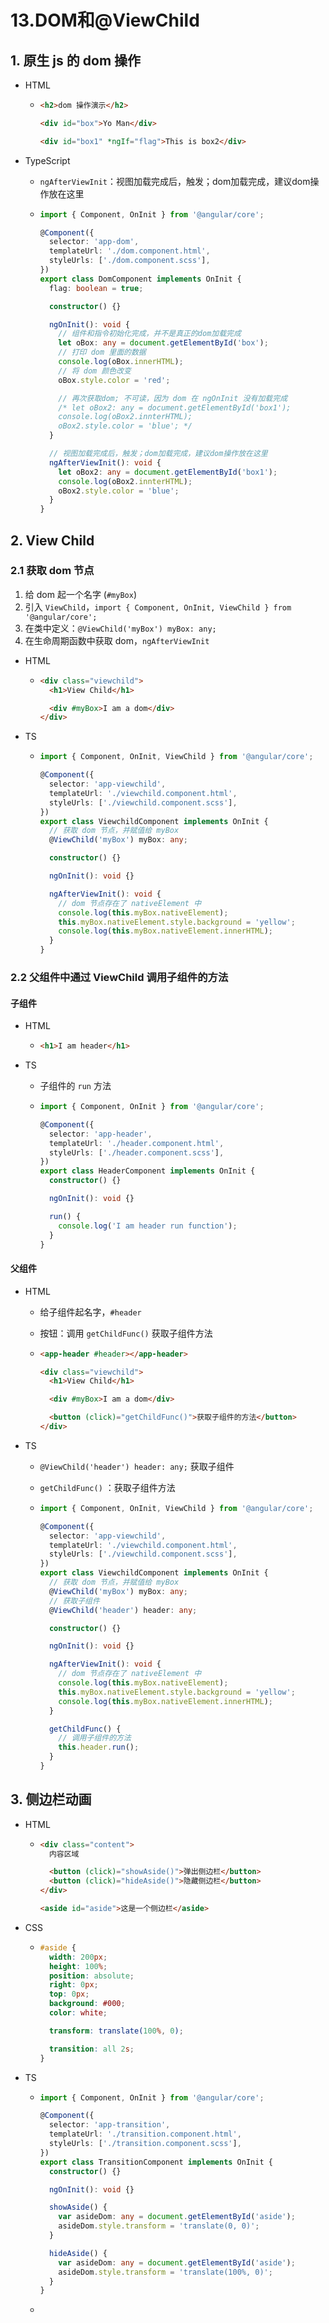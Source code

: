 # 13.DOM和@ViewChild

## 1. 原生 js 的 dom 操作

- HTML

  - ```html
    <h2>dom 操作演示</h2>
    
    <div id="box">Yo Man</div>
    
    <div id="box1" *ngIf="flag">This is box2</div>
    
    ```

- TypeScript

  - `ngAfterViewInit`：视图加载完成后，触发；dom加载完成，建议dom操作放在这里

  - ```typescript
    import { Component, OnInit } from '@angular/core';
    
    @Component({
      selector: 'app-dom',
      templateUrl: './dom.component.html',
      styleUrls: ['./dom.component.scss'],
    })
    export class DomComponent implements OnInit {
      flag: boolean = true;
    
      constructor() {}
    
      ngOnInit(): void {
        // 组件和指令初始化完成，并不是真正的dom加载完成
        let oBox: any = document.getElementById('box');
        // 打印 dom 里面的数据
        console.log(oBox.innerHTML);
        // 将 dom 颜色改变
        oBox.style.color = 'red';
    
        // 再次获取dom; 不可读，因为 dom 在 ngOnInit 没有加载完成
        /* let oBox2: any = document.getElementById('box1');
        console.log(oBox2.innterHTML);
        oBox2.style.color = 'blue'; */
      }
    
      // 视图加载完成后，触发；dom加载完成，建议dom操作放在这里
      ngAfterViewInit(): void {
        let oBox2: any = document.getElementById('box1');
        console.log(oBox2.innterHTML);
        oBox2.style.color = 'blue';
      }
    }
    
    ```

## 2. View Child

### 2.1 获取 dom 节点

1. 给 dom 起一个名字 (`#myBox`)
2. 引入 `ViewChild`，`import { Component, OnInit, ViewChild } from '@angular/core';`
3. 在类中定义：`@ViewChild('myBox') myBox: any;`
4. 在生命周期函数中获取 dom，`ngAfterViewInit`

- HTML

  - ```html
    <div class="viewchild">
      <h1>View Child</h1>
    
      <div #myBox>I am a dom</div>
    </div>
    ```

- TS

  - ```typescript
    import { Component, OnInit, ViewChild } from '@angular/core';
    
    @Component({
      selector: 'app-viewchild',
      templateUrl: './viewchild.component.html',
      styleUrls: ['./viewchild.component.scss'],
    })
    export class ViewchildComponent implements OnInit {
      // 获取 dom 节点，并赋值给 myBox
      @ViewChild('myBox') myBox: any;
    
      constructor() {}
    
      ngOnInit(): void {}
    
      ngAfterViewInit(): void {
        // dom 节点存在了 nativeElement 中
        console.log(this.myBox.nativeElement);
        this.myBox.nativeElement.style.background = 'yellow';
        console.log(this.myBox.nativeElement.innerHTML);
      }
    }
    
    ```



### 2.2 父组件中通过 ViewChild 调用子组件的方法

#### 子组件

- HTML

  - ```html
    <h1>I am header</h1>
    ```

- TS

  - 子组件的 `run` 方法

  - ```typescript
    import { Component, OnInit } from '@angular/core';
    
    @Component({
      selector: 'app-header',
      templateUrl: './header.component.html',
      styleUrls: ['./header.component.scss'],
    })
    export class HeaderComponent implements OnInit {
      constructor() {}
    
      ngOnInit(): void {}
    
      run() {
        console.log('I am header run function');
      }
    }
    ```

#### 父组件

- HTML

  - 给子组件起名字，`#header`

  - 按钮：调用 `getChildFunc()` 获取子组件方法

  - ```html
    <app-header #header></app-header>
    
    <div class="viewchild">
      <h1>View Child</h1>
    
      <div #myBox>I am a dom</div>
    
      <button (click)="getChildFunc()">获取子组件的方法</button>
    </div>
    ```

- TS

  - `@ViewChild('header') header: any;` 获取子组件

  - `getChildFunc()` ：获取子组件方法

  - ```typescript
    import { Component, OnInit, ViewChild } from '@angular/core';
    
    @Component({
      selector: 'app-viewchild',
      templateUrl: './viewchild.component.html',
      styleUrls: ['./viewchild.component.scss'],
    })
    export class ViewchildComponent implements OnInit {
      // 获取 dom 节点，并赋值给 myBox
      @ViewChild('myBox') myBox: any;
      // 获取子组件
      @ViewChild('header') header: any;
    
      constructor() {}
    
      ngOnInit(): void {}
    
      ngAfterViewInit(): void {
        // dom 节点存在了 nativeElement 中
        console.log(this.myBox.nativeElement);
        this.myBox.nativeElement.style.background = 'yellow';
        console.log(this.myBox.nativeElement.innerHTML);
      }
    
      getChildFunc() {
        // 调用子组件的方法
        this.header.run();
      }
    }
    ```


## 3. 侧边栏动画

- HTML

  - ```html
    <div class="content">
      内容区域
    
      <button (click)="showAside()">弹出侧边栏</button>
      <button (click)="hideAside()">隐藏侧边栏</button>
    </div>
    
    <aside id="aside">这是一个侧边栏</aside>
    ```

- CSS

  - ```css
    #aside {
      width: 200px;
      height: 100%;
      position: absolute;
      right: 0px;
      top: 0px;
      background: #000;
      color: white;
    
      transform: translate(100%, 0);
    
      transition: all 2s;
    }
    ```

- TS

  - ```typescript
    import { Component, OnInit } from '@angular/core';
    
    @Component({
      selector: 'app-transition',
      templateUrl: './transition.component.html',
      styleUrls: ['./transition.component.scss'],
    })
    export class TransitionComponent implements OnInit {
      constructor() {}
    
      ngOnInit(): void {}
    
      showAside() {
        var asideDom: any = document.getElementById('aside');
        asideDom.style.transform = 'translate(0, 0)';
      }
    
      hideAside() {
        var asideDom: any = document.getElementById('aside');
        asideDom.style.transform = 'translate(100%, 0)';
      }
    }
    ```

  - 
